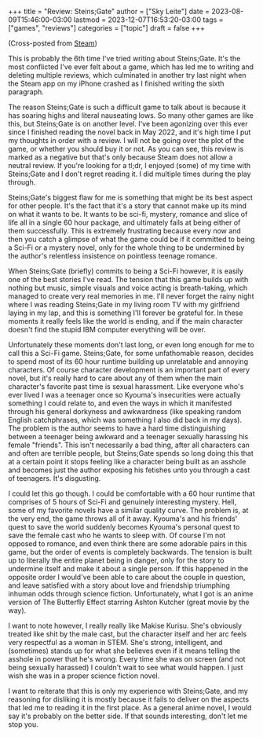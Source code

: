 +++
title = "Review: Steins;Gate"
author = ["Sky Leite"]
date = 2023-08-09T15:46:00-03:00
lastmod = 2023-12-07T16:53:20-03:00
tags = ["games", "reviews"]
categories = ["topic"]
draft = false
+++

(Cross-posted from [Steam](https://steamcommunity.com/id/Kaze404/recommended/412830/))

This is probably the 6th time I've tried writing about Steins;Gate. It's the most conflicted I've ever felt about a game, which has led me to writing and deleting multiple reviews, which culminated in another try last night when the Steam app on my iPhone crashed as I finished writing the sixth paragraph.

The reason Steins;Gate is such a difficult game to talk about is because it has soaring highs and literal nauseating lows. So many other games are like this, but Steins;Gate is on another level. I've been agonizing over this ever since I finished reading the novel back in May 2022, and it's high time I put my thoughts in order with a review. I will not be going over the plot of the game, or whether you should buy it or not. As you can see, this review is marked as a negative but that's only because Steam does not allow a neutral review. If you're looking for a tl;dr, I enjoyed (some) of my time with Steins;Gate and I don't regret reading it. I did multiple times during the play through.

Steins;Gate's biggest flaw for me is something that might be its best aspect for other people. It's the fact that it's a story that cannot make up its mind on what it wants to be. It wants to be sci-fi, mystery, romance and slice of life all in a single 60 hour package, and ultimately fails at being either of them successfully. This is extremely frustrating because every now and then you catch a glimpse of what the game <span class="underline">could</span> be if it committed to being a Sci-Fi or a mystery novel, only for the whole thing to be undermined by the author's relentless insistence on pointless teenage romance.

When Steins;Gate (briefly) commits to being a Sci-Fi however, it is easily one of the best stories I've read. The tension that this game builds up with nothing but music, simple visuals and voice acting is breath-taking, which managed to create very real memories in me. I'll never forget the rainy night where I was reading Steins;Gate in my living room TV with my girlfriend laying in my lap, and this is something I'll forever be grateful for. In these moments it really feels like the world is ending, and if the main character doesn't find the stupid IBM computer everything will be over.

Unfortunately these moments don't last long, or even long enough for me to call this a Sci-Fi game. Steins;Gate, for some unfathomable reason, decides to spend most of its 60 hour runtime building up unrelatable and annoying characters. Of course character development is an important part of every novel, but it's really hard to care about any of them when the main character's favorite past time is sexual harassment. Like everyone who's ever lived I was a teenager once so Kyouma's insecurities were actually something I could relate to, and even the ways in which it manifested through his general dorkyness and awkwardness (like speaking random English catchphrases, which was something I also did back in my days). The problem is the author seems to have a hard time distinguishing between a teenager being awkward and a teenager sexually harassing his female "friends". This isn't necessarily a bad thing, after all characters can and often are terrible people, but Steins;Gate spends <span class="underline">so long</span> doing this that at a certain point it stops feeling like a character being built as an asshole and becomes just the author exposing his fetishes unto you through a cast of teenagers. It's disgusting.

I could let this go though. I could be comfortable with a 60 hour runtime that comprises of 5 hours of Sci-Fi and genuinely interesting mystery. Hell, some of my favorite novels have a similar quality curve. The problem is, at the very end, the game throws all of it away. Kyouma's and his friends' quest to save the world suddenly becomes Kyouma's personal quest to save the female cast who he wants to sleep with. Of course I'm not opposed to romance, and even think there are some adorable pairs in this game, but the order of events is completely backwards. The tension is built up to literally the entire planet being in danger, only for the story to undermine <span class="underline">itself</span> and make it about a single person. If this happened in the opposite order I would've been able to care about the couple in question, and leave satisfied with a story about love and friendship triumphing inhuman odds through science fiction. Unfortunately, what I got is an anime version of The Butterfly Effect starring Ashton Kutcher (great movie by the way).

I want to note however, I really really like Makise Kurisu. She's obviously treated like shit by the male cast, but the character itself and her arc feels very respectful as a woman in STEM. She's strong, intelligent, and (sometimes) stands up for what she believes even if it means telling the asshole in power that he's wrong. Every time she was on screen (and not being sexually harassed) I couldn't wait to see what would happen. I just wish she was in a proper science fiction novel.

I want to reiterate that this is only my experience with Steins;Gate, and my reasoning for disliking it is mostly because it fails to deliver on the aspects that led me to reading it in the first place. As a general anime novel, I would say it's probably on the better side. If that sounds interesting, don't let me stop you.
